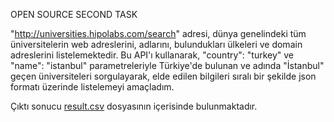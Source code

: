 OPEN SOURCE SECOND TASK

"http://universities.hipolabs.com/search" adresi, dünya genelindeki tüm üniversitelerin web adreslerini, adlarını, bulundukları ülkeleri ve domain adreslerini listelemektedir. 
Bu API'ı kullanarak, "country": "turkey" ve "name": "istanbul" parametreleriyle
Türkiye'de bulunan ve adında "İstanbul"  geçen üniversiteleri sorgulayarak, 
elde edilen bilgileri sıralı bir şekilde json formatı üzerinde listelemeyi amaçladım.

Çıktı sonucu [result.csv](https://github.com/mustafakamber/OpenSource-Lab/blob/master/secondProject/result.csv) dosyasının içerisinde bulunmaktadır.




